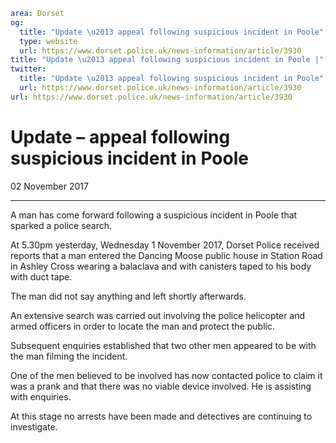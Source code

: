 ```yaml
area: Dorset
og:
  title: "Update \u2013 appeal following suspicious incident in Poole"
  type: website
  url: https://www.dorset.police.uk/news-information/article/3930
title: "Update \u2013 appeal following suspicious incident in Poole |"
twitter:
  title: "Update \u2013 appeal following suspicious incident in Poole"
  url: https://www.dorset.police.uk/news-information/article/3930
url: https://www.dorset.police.uk/news-information/article/3930
```

# Update – appeal following suspicious incident in Poole

02 November 2017

* * *

A man has come forward following a suspicious incident in Poole that sparked a police search.

At 5.30pm yesterday, Wednesday 1 November 2017, Dorset Police received reports that a man entered the Dancing Moose public house in Station Road in Ashley Cross wearing a balaclava and with canisters taped to his body with duct tape.

The man did not say anything and left shortly afterwards.

An extensive search was carried out involving the police helicopter and armed officers in order to locate the man and protect the public.

Subsequent enquiries established that two other men appeared to be with the man filming the incident.

One of the men believed to be involved has now contacted police to claim it was a prank and that there was no viable device involved. He is assisting with enquiries.

At this stage no arrests have been made and detectives are continuing to investigate.
